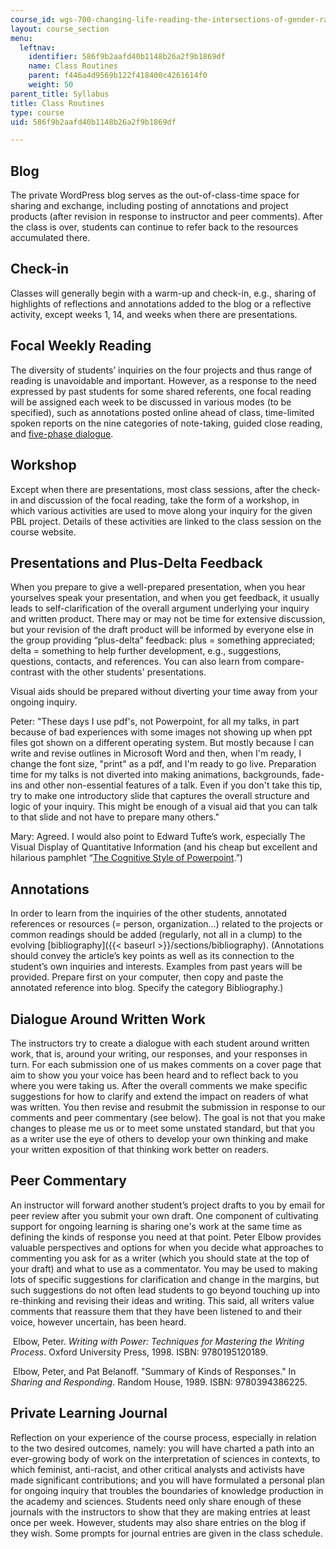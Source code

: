 ```yaml
---
course_id: wgs-700-changing-life-reading-the-intersections-of-gender-race-biology-and-literature-spring-2017
layout: course_section
menu:
  leftnav:
    identifier: 586f9b2aafd40b1148b26a2f9b1869df
    name: Class Routines
    parent: f446a4d9569b122f418400c4261614f0
    weight: 50
parent_title: Syllabus
title: Class Routines
type: course
uid: 586f9b2aafd40b1148b26a2f9b1869df

---
```


Blog
----

The private WordPress blog serves as the out-of-class-time space for sharing and exchange, including posting of annotations and project products (after revision in response to instructor and peer comments). After the class is over, students can continue to refer back to the resources accumulated there.

Check-in
--------

Classes will generally begin with a warm-up and check-in, e.g., sharing of highlights of reflections and annotations added to the blog or a reflective activity, except weeks 1, 14, and weeks when there are presentations.

Focal Weekly Reading
--------------------

The diversity of students’ inquiries on the four projects and thus range of reading is unavoidable and important. However, as a response to the need expressed by past students for some shared referents, one focal reading will be assigned each week to be discussed in various modes (to be specified), such as annotations posted online ahead of class, time-limited spoken reports on the nine categories of note-taking, guided close reading, and [five-phase dialogue](http://www.faculty.umb.edu/pjt/FivePhaseFormat.html).

Workshop
--------

Except when there are presentations, most class sessions, after the check-in and discussion of the focal reading, take the form of a workshop, in which various activities are used to move along your inquiry for the given PBL project. Details of these activities are linked to the class session on the course website.

Presentations and Plus-Delta Feedback
-------------------------------------

When you prepare to give a well-prepared presentation, when you hear yourselves speak your presentation, and when you get feedback, it usually leads to self-clarification of the overall argument underlying your inquiry and written product. There may or may not be time for extensive discussion, but your revision of the draft product will be informed by everyone else in the group providing “plus-delta” feedback: plus = something appreciated; delta = something to help further development, e.g., suggestions, questions, contacts, and references. You can also learn from compare-contrast with the other students' presentations.

Visual aids should be prepared without diverting your time away from your ongoing inquiry.

Peter: "These days I use pdf's, not Powerpoint, for all my talks, in part because of bad experiences with some images not showing up when ppt files got shown on a different operating system. But mostly because I can write and revise outlines in Microsoft Word and then, when I'm ready, I change the font size, "print" as a pdf, and I'm ready to go live. Preparation time for my talks is not diverted into making animations, backgrounds, fade-ins and other non-essential features of a talk. Even if you don't take this tip, try to make one introductory slide that captures the overall structure and logic of your inquiry. This might be enough of a visual aid that you can talk to that slide and not have to prepare many others."

Mary: Agreed. I would also point to Edward Tufte’s work, especially The Visual Display of Quantitative Information (and his cheap but excellent and hilarious pamphlet “[The Cognitive Style of Powerpoint](https://www.edwardtufte.com/tufte/books_pp).”)

Annotations
-----------

In order to learn from the inquiries of the other students, annotated references or resources (= person, organization…) related to the projects or common readings should be added (regularly, not all in a clump) to the evolving [bibliography]({{< baseurl >}}/sections/bibliography). (Annotations should convey the article’s key points as well as its connection to the student’s own inquiries and interests. Examples from past years will be provided. Prepare first on your computer, then copy and paste the annotated reference into blog. Specify the category Bibliography.)

Dialogue Around Written Work
----------------------------

The instructors try to create a dialogue with each student around written work, that is, around your writing, our responses, and your responses in turn. For each submission one of us makes comments on a cover page that aim to show you your voice has been heard and to reflect back to you where you were taking us. After the overall comments we make specific suggestions for how to clarify and extend the impact on readers of what was written. You then revise and resubmit the submission in response to our comments and peer commentary (see below). The goal is not that you make changes to please me us or to meet some unstated standard, but that you as a writer use the eye of others to develop your own thinking and make your written exposition of that thinking work better on readers.

Peer Commentary
---------------

An instructor will forward another student’s project drafts to you by email for peer review after you submit your own draft. One component of cultivating support for ongoing learning is sharing one's work at the same time as defining the kinds of response you need at that point. Peter Elbow provides valuable perspectives and options for when you decide what approaches to commenting you ask for as a writer (which you should state at the top of your draft) and what to use as a commentator. You may be used to making lots of specific suggestions for clarification and change in the margins, but such suggestions do not often lead students to go beyond touching up into re-thinking and revising their ideas and writing. This said, all writers value comments that reassure them that they have been listened to and their voice, however uncertain, has been heard.

 Elbow, Peter. _Writing with Power: Techniques for Mastering the Writing Process_. Oxford University Press, 1998. ISBN: 9780195120189.

 Elbow, Peter, and Pat Belanoff. "Summary of Kinds of Responses." In _Sharing and Responding_. Random House, 1989. ISBN: 9780394386225.

Private Learning Journal
------------------------

Reflection on your experience of the course process, especially in relation to the two desired outcomes, namely: you will have charted a path into an ever-growing body of work on the interpretation of sciences in contexts, to which feminist, anti-racist, and other critical analysts and activists have made significant contributions; and you will have formulated a personal plan for ongoing inquiry that troubles the boundaries of knowledge production in the academy and sciences. Students need only share enough of these journals with the instructors to show that they are making entries at least once per week. However, students may also share entries on the blog if they wish. Some prompts for journal entries are given in the class schedule.